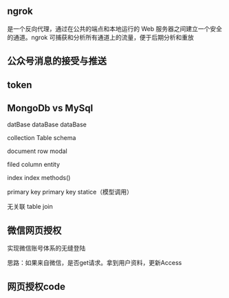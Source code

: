 ## ngrok 

 是一个反向代理，通过在公共的端点和本地运行的 Web 服务器之间建立一个安全的通道。ngrok 可捕获和分析所有通道上的流量，便于后期分析和重放

## 公众号消息的接受与推送



## token


## MongoDb vs MySql

datBase            dataBase                dataBase  

collection         Table                    schema

document           row                      modal

filed              column                   entity

index               index                   methods()

primary key      primary key                statice（模型调用）


无关联             table join                


## 微信网页授权

  实现微信账号体系的无缝登陆

  思路：如果来自微信，是否get请求。拿到用户资料，更新Access

## 网页授权code
